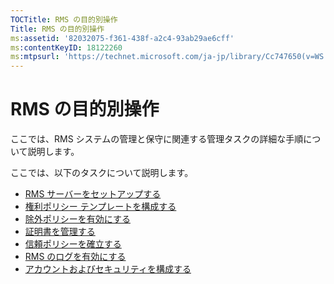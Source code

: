 ```yaml
---
TOCTitle: RMS の目的別操作
Title: RMS の目的別操作
ms:assetid: '82032075-f361-438f-a2c4-93ab29ae6cff'
ms:contentKeyID: 18122260
ms:mtpsurl: 'https://technet.microsoft.com/ja-jp/library/Cc747650(v=WS.10)'
---
```


RMS の目的別操作
================

ここでは、RMS システムの管理と保守に関連する管理タスクの詳細な手順について説明します。

ここでは、以下のタスクについて説明します。

-   [RMS サーバーをセットアップする](https://technet.microsoft.com/02cbddf4-fc54-4fe5-a8d5-da15baeab7df)
-   [権利ポリシー テンプレートを構成する](https://technet.microsoft.com/31887a83-60c3-41b3-b636-69ff2dda3c88)
-   [除外ポリシーを有効にする](https://technet.microsoft.com/bbb1ce50-bc11-41cf-b75b-a6756141908f)
-   [証明書を管理する](https://technet.microsoft.com/577328cf-505d-41c4-9eef-08ed6d8c9624)
-   [信頼ポリシーを確立する](https://technet.microsoft.com/6c2be3c2-1837-4de4-a72e-3ba3eec3321d)
-   [RMS のログを有効にする](https://technet.microsoft.com/8de77548-f125-40b8-9fb9-40d0d9ec65e2)
-   [アカウントおよびセキュリティを構成する](https://technet.microsoft.com/739a8ae2-a8dd-4137-973a-fea023ddd67a)
